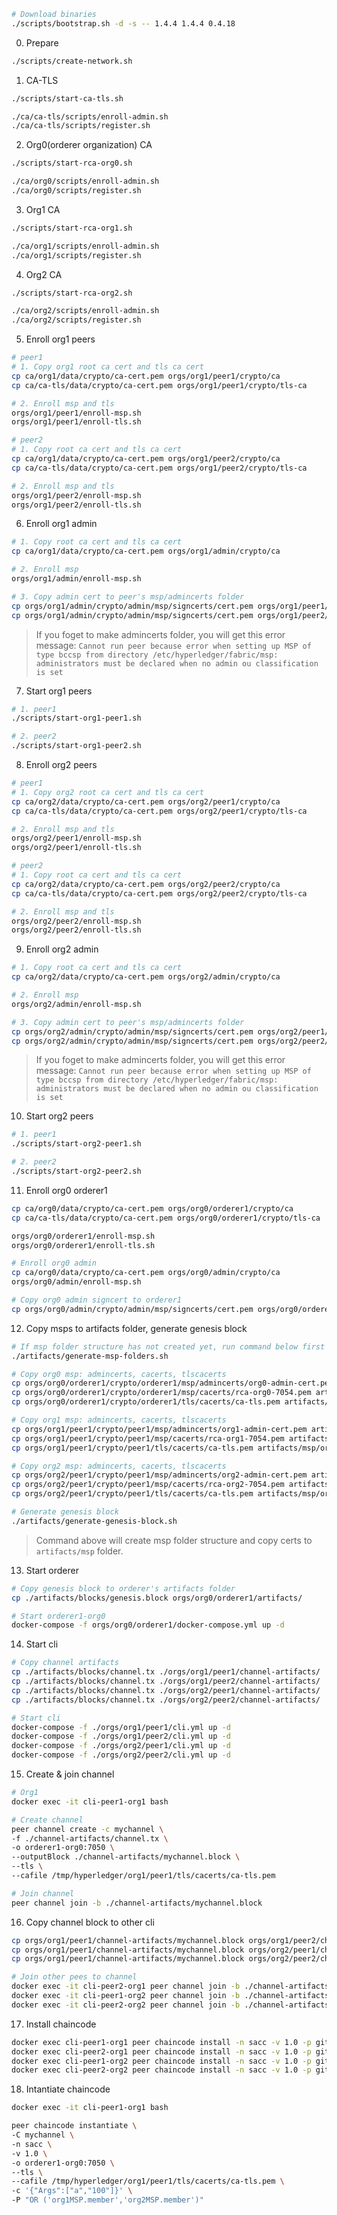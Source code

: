 ```sh
# Download binaries
./scripts/bootstrap.sh -d -s -- 1.4.4 1.4.4 0.4.18
```

0. Prepare
```sh
./scripts/create-network.sh
```

1. CA-TLS
```sh
./scripts/start-ca-tls.sh

./ca/ca-tls/scripts/enroll-admin.sh
./ca/ca-tls/scripts/register.sh
```

2. Org0(orderer organization) CA
```sh
./scripts/start-rca-org0.sh

./ca/org0/scripts/enroll-admin.sh
./ca/org0/scripts/register.sh
```
3. Org1 CA
```sh
./scripts/start-rca-org1.sh

./ca/org1/scripts/enroll-admin.sh
./ca/org1/scripts/register.sh
```

4. Org2 CA
```sh
./scripts/start-rca-org2.sh

./ca/org2/scripts/enroll-admin.sh
./ca/org2/scripts/register.sh
```

5. Enroll org1 peers
```sh
# peer1
# 1. Copy org1 root ca cert and tls ca cert
cp ca/org1/data/crypto/ca-cert.pem orgs/org1/peer1/crypto/ca
cp ca/ca-tls/data/crypto/ca-cert.pem orgs/org1/peer1/crypto/tls-ca

# 2. Enroll msp and tls
orgs/org1/peer1/enroll-msp.sh
orgs/org1/peer1/enroll-tls.sh

# peer2
# 1. Copy root ca cert and tls ca cert
cp ca/org1/data/crypto/ca-cert.pem orgs/org1/peer2/crypto/ca
cp ca/ca-tls/data/crypto/ca-cert.pem orgs/org1/peer2/crypto/tls-ca

# 2. Enroll msp and tls
orgs/org1/peer2/enroll-msp.sh
orgs/org1/peer2/enroll-tls.sh
```

6. Enroll org1 admin
```sh
# 1. Copy root ca cert and tls ca cert
cp ca/org1/data/crypto/ca-cert.pem orgs/org1/admin/crypto/ca

# 2. Enroll msp
orgs/org1/admin/enroll-msp.sh

# 3. Copy admin cert to peer's msp/admincerts folder
cp orgs/org1/admin/crypto/admin/msp/signcerts/cert.pem orgs/org1/peer1/crypto/peer1/msp/admincerts/org1-admin-cert.pem
cp orgs/org1/admin/crypto/admin/msp/signcerts/cert.pem orgs/org1/peer2/crypto/peer2/msp/admincerts/org1-admin-cert.pem
```
> If you foget to make admincerts folder, you will get this error message: `Cannot run peer because error when setting up MSP of type bccsp from directory /etc/hyperledger/fabric/msp: administrators must be declared when no admin ou classification is set`

7. Start org1 peers
```sh
# 1. peer1
./scripts/start-org1-peer1.sh

# 2. peer2
./scripts/start-org1-peer2.sh
```

8. Enroll org2 peers
```sh
# peer1
# 1. Copy org2 root ca cert and tls ca cert
cp ca/org2/data/crypto/ca-cert.pem orgs/org2/peer1/crypto/ca
cp ca/ca-tls/data/crypto/ca-cert.pem orgs/org2/peer1/crypto/tls-ca

# 2. Enroll msp and tls
orgs/org2/peer1/enroll-msp.sh
orgs/org2/peer1/enroll-tls.sh

# peer2
# 1. Copy root ca cert and tls ca cert
cp ca/org2/data/crypto/ca-cert.pem orgs/org2/peer2/crypto/ca
cp ca/ca-tls/data/crypto/ca-cert.pem orgs/org2/peer2/crypto/tls-ca

# 2. Enroll msp and tls
orgs/org2/peer2/enroll-msp.sh
orgs/org2/peer2/enroll-tls.sh
```

9. Enroll org2 admin
```sh
# 1. Copy root ca cert and tls ca cert
cp ca/org2/data/crypto/ca-cert.pem orgs/org2/admin/crypto/ca

# 2. Enroll msp
orgs/org2/admin/enroll-msp.sh

# 3. Copy admin cert to peer's msp/admincerts folder
cp orgs/org2/admin/crypto/admin/msp/signcerts/cert.pem orgs/org2/peer1/crypto/peer1/msp/admincerts/org2-admin-cert.pem
cp orgs/org2/admin/crypto/admin/msp/signcerts/cert.pem orgs/org2/peer2/crypto/peer2/msp/admincerts/org2-admin-cert.pem
```
> If you foget to make admincerts folder, you will get this error message: `Cannot run peer because error when setting up MSP of type bccsp from directory /etc/hyperledger/fabric/msp: administrators must be declared when no admin ou classification is set`

10. Start org2 peers
```sh
# 1. peer1
./scripts/start-org2-peer1.sh

# 2. peer2
./scripts/start-org2-peer2.sh
```

11. Enroll org0 orderer1
```sh
cp ca/org0/data/crypto/ca-cert.pem orgs/org0/orderer1/crypto/ca
cp ca/ca-tls/data/crypto/ca-cert.pem orgs/org0/orderer1/crypto/tls-ca

orgs/org0/orderer1/enroll-msp.sh
orgs/org0/orderer1/enroll-tls.sh

# Enroll org0 admin
cp ca/org0/data/crypto/ca-cert.pem orgs/org0/admin/crypto/ca
orgs/org0/admin/enroll-msp.sh

# Copy org0 admin signcert to orderer1
cp orgs/org0/admin/crypto/admin/msp/signcerts/cert.pem orgs/org0/orderer1/crypto/orderer1/msp/admincerts/org0-admin-cert.pem
```

12. Copy msps to artifacts folder, generate genesis block
```sh
# If msp folder structure has not created yet, run command below first
./artifacts/generate-msp-folders.sh

# Copy org0 msp: admincerts, cacerts, tlscacerts
cp orgs/org0/orderer1/crypto/orderer1/msp/admincerts/org0-admin-cert.pem artifacts/msp/org0/admincerts/
cp orgs/org0/orderer1/crypto/orderer1/msp/cacerts/rca-org0-7054.pem artifacts/msp/org0/cacerts/
cp orgs/org0/orderer1/crypto/orderer1/tls/cacerts/ca-tls.pem artifacts/msp/org0/tlscacerts/

# Copy org1 msp: admincerts, cacerts, tlscacerts
cp orgs/org1/peer1/crypto/peer1/msp/admincerts/org1-admin-cert.pem artifacts/msp/org1/admincerts/
cp orgs/org1/peer1/crypto/peer1/msp/cacerts/rca-org1-7054.pem artifacts/msp/org1/cacerts/
cp orgs/org1/peer1/crypto/peer1/tls/cacerts/ca-tls.pem artifacts/msp/org1/tlscacerts/

# Copy org2 msp: admincerts, cacerts, tlscacerts
cp orgs/org2/peer1/crypto/peer1/msp/admincerts/org2-admin-cert.pem artifacts/msp/org2/admincerts/
cp orgs/org2/peer1/crypto/peer1/msp/cacerts/rca-org2-7054.pem artifacts/msp/org2/cacerts/
cp orgs/org2/peer1/crypto/peer1/tls/cacerts/ca-tls.pem artifacts/msp/org2/tlscacerts/

# Generate genesis block
./artifacts/generate-genesis-block.sh
```
> Command above will create msp folder structure and copy certs to `artifacts/msp` folder.

13. Start orderer
```sh
# Copy genesis block to orderer's artifacts folder
cp ./artifacts/blocks/genesis.block orgs/org0/orderer1/artifacts/

# Start orderer1-org0
docker-compose -f orgs/org0/orderer1/docker-compose.yml up -d
```

14. Start cli
```sh
# Copy channel artifacts
cp ./artifacts/blocks/channel.tx ./orgs/org1/peer1/channel-artifacts/
cp ./artifacts/blocks/channel.tx ./orgs/org1/peer2/channel-artifacts/
cp ./artifacts/blocks/channel.tx ./orgs/org2/peer1/channel-artifacts/
cp ./artifacts/blocks/channel.tx ./orgs/org2/peer2/channel-artifacts/

# Start cli
docker-compose -f ./orgs/org1/peer1/cli.yml up -d
docker-compose -f ./orgs/org1/peer2/cli.yml up -d
docker-compose -f ./orgs/org2/peer1/cli.yml up -d
docker-compose -f ./orgs/org2/peer2/cli.yml up -d
```

15. Create & join channel
```sh
# Org1
docker exec -it cli-peer1-org1 bash

# Create channel
peer channel create -c mychannel \
-f ./channel-artifacts/channel.tx \
-o orderer1-org0:7050 \
--outputBlock ./channel-artifacts/mychannel.block \
--tls \
--cafile /tmp/hyperledger/org1/peer1/tls/cacerts/ca-tls.pem

# Join channel
peer channel join -b ./channel-artifacts/mychannel.block
```

16. Copy channel block to other cli
```sh
cp orgs/org1/peer1/channel-artifacts/mychannel.block orgs/org1/peer2/channel-artifacts/
cp orgs/org1/peer1/channel-artifacts/mychannel.block orgs/org2/peer1/channel-artifacts/
cp orgs/org1/peer1/channel-artifacts/mychannel.block orgs/org2/peer2/channel-artifacts/
```

```sh
# Join other pees to channel
docker exec -it cli-peer2-org1 peer channel join -b ./channel-artifacts/mychannel.block
docker exec -it cli-peer1-org2 peer channel join -b ./channel-artifacts/mychannel.block
docker exec -it cli-peer2-org2 peer channel join -b ./channel-artifacts/mychannel.block
```

17. Install chaincode
```sh
docker exec cli-peer1-org1 peer chaincode install -n sacc -v 1.0 -p github.com/chaincode/sacc
docker exec cli-peer2-org1 peer chaincode install -n sacc -v 1.0 -p github.com/chaincode/sacc
docker exec cli-peer1-org2 peer chaincode install -n sacc -v 1.0 -p github.com/chaincode/sacc
docker exec cli-peer2-org2 peer chaincode install -n sacc -v 1.0 -p github.com/chaincode/sacc
```

18. Intantiate chaincode
```sh
docker exec -it cli-peer1-org1 bash

peer chaincode instantiate \
-C mychannel \
-n sacc \
-v 1.0 \
-o orderer1-org0:7050 \
--tls \
--cafile /tmp/hyperledger/org1/peer1/tls/cacerts/ca-tls.pem \
-c '{"Args":["a","100"]}' \
-P "OR ('org1MSP.member','org2MSP.member')"
```
